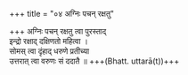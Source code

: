 +++
title = "०४ अग्निः पचन् रक्षतु"

+++
अग्निः पचन् रक्षतु त्वा पुरस्ताद्  
इन्द्रो रक्षाद् दक्षिणतो महित्वा ।  
सोमस् त्वा दृंहाद् धरुणे प्रतीच्या  
उत्तरात् त्वा वरुणः सं ददातै ॥ +++(Bhatt. uttarā(t))+++